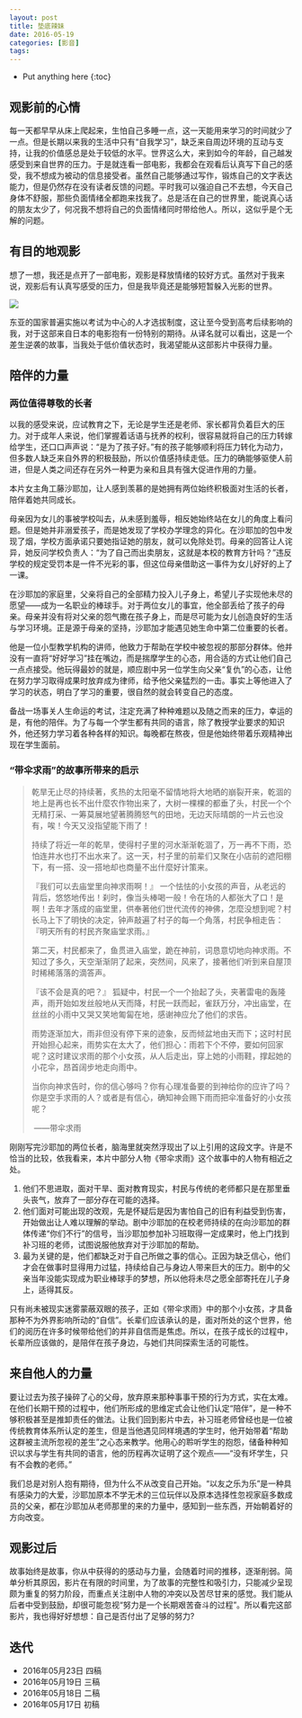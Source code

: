 ```yaml
---
layout: post
title: 垫底辣妹
date: 2016-05-19
categories: [影音]
tags: 
---
```


* Put anything here
  {:toc}

## 观影前的心情

每一天都早早从床上爬起来，生怕自己多睡一点，这一天能用来学习的时间就少了一点。但是长期以来我的生活中只有“自我学习”，缺乏来自周边环境的互动与支持，让我的价值感总是处于较低的水平。世界这么大，来到如今的年龄，自己越发感受到来自世界的压力。于是就连看一部电影，我都会在观看后认真写下自己的感受，我不想成为被动的信息接受者。虽然自己能够通过写作，锻炼自己的文字表达能力，但是仍然存在没有读者反馈的问题。平时我可以强迫自己不去想，今天自己身体不舒服，那些负面情绪全都跑来找我了。总是活在自己的世界里，能说真心话的朋友太少了，何况我不想将自己的负面情绪同时带给他人。所以，这似乎是个无解的问题。

## 有目的地观影

想了一想，我还是点开了一部电影，观影是释放情绪的较好方式。虽然对于我来说，观影后有认真写感受的压力，但是我毕竟还是能够短暂躲入光影的世界。

![](http://img31.mtime.cn/pi/2016/04/20/155011.26565343_1000X1000.jpg)

东亚的国家普遍实施以考试为中心的人才选拔制度，这让至今受到高考后续影响的我，对于这部来自日本的电影抱有一份特别的期待。从译名就可以看出，这是一个差生逆袭的故事，当我处于低价值状态时，我渴望能从这部影片中获得力量。

## 陪伴的力量

### 两位值得尊敬的长者

以我的感受来说，应试教育之下，无论是学生还是老师、家长都背负着巨大的压力。对于成年人来说，他们掌握着话语与抚养的权利，很容易就将自己的压力转嫁给学生，还口口声声说：“是为了孩子好。”有的孩子能够顺利将压力转化为动力，但多数人缺乏来自外界的积极鼓励，所以价值感持续走低。压力的确能够驱使人前进，但是人类之间还存在另外一种更为亲和且具有强大促进作用的力量。

本片女主角工藤沙耶加，让人感到羡慕的是她拥有两位始终积极面对生活的长者，陪伴着她共同成长。

母亲因为女儿的事被学校叫去，从未感到羞辱，相反她始终站在女儿的角度上看问题。但是她并非溺爱孩子，而是她发现了学校办学理念的异化。在沙耶加的包中发现了烟，学校方面承诺只要她指证她的朋友，就可以免除处罚。母亲的回答让人诧异，她反问学校负责人：“为了自己而出卖朋友，这就是本校的教育方针吗？”违反学校的规定受罚本是一件不光彩的事，但这位母亲借助这一事件为女儿好好的上了一课。

在沙耶加的家庭里，父亲将自己的全部精力投入儿子身上，希望儿子实现他未尽的愿望——成为一名职业的棒球手。对于两位女儿的事宜，他全部丢给了孩子的母亲。母亲并没有将对父亲的怨气撒在孩子身上，而是尽可能为女儿创造良好的生活与学习环境。正是源于母亲的坚持，沙耶加才能遇见她生命中第二位重要的长者。

他是一位小型教学机构的讲师，他致力于帮助在学校中被忽视的那部分群体。他并没有一直将“好好学习”挂在嘴边，而是揣摩学生的心态，用合适的方式让他们自己一点点接受。他玩得最妙的就是，顺应剧中另一位学生向父亲“复仇”的心态，让他在努力学习取得成果时放弃成为律师，给予他父亲猛烈的一击。事实上等他进入了学习的状态，明白了学习的重要，很自然的就会转变自己的态度。

备战一场事关人生命运的考试，注定充满了种种难题以及随之而来的压力，幸运的是，有他的陪伴。为了与每一个学生都有共同的语言，除了教授学业要求的知识外，他还努力学习着各种各样的知识。每晚都在熬夜，但是他始终带着乐观精神出现在学生面前。

### “带伞求雨”的故事所带来的启示

> 乾旱无止尽的持续著，炙热的太阳毫不留情地将大地晒的崩裂开来，乾涸的地上是再也长不出什麼农作物出来了，大树一棵棵的都垂了头，村民一个个无精打采、一筹莫展地望著腾腾怒气的田地，无边天际晴朗的一片云也没有，唉！今天又没指望能下雨了！
>
> 持续了将近一年的乾旱，使得村子里的河水渐渐乾涸了，万一再不下雨，恐怕连井水也打不出水来了。这一天，村子里的前辈们又聚在小店前的遮阳棚下，有一搭、没一搭地却也商量不出什麼好计策来。
>
> 『我们可以去庙堂里向神求雨啊！』 
> 一个怯怯的小女孩的声音，从老远的背后，悠悠地传出！刹时，像当头棒喝一般！令在场的人都张大了口！是啊！去年才落成的庙堂里，供奉著他们世代流传的神佛，怎麼没想到呢？村长马上下了明快的决定，钟声敲遍了村子的每一个角落，村民争相走告：『明天所有的村民齐聚庙堂求雨。』
>
> 第二天，村民都来了，鱼贯进入庙堂，跪在神前，词恳意切地向神求雨。不知过了多久，天空渐渐阴了起来，突然间，风来了，接著他们听到来自屋顶时稀稀落落的滴答声。 
>
> 『该不会是真的吧？』 
> 狐疑中，村民一个一个抬起了头，夹著雷电的轰隆声，雨开始如发丝般地从天而降，村民一跃而起，雀跃万分，冲出庙堂，在丝丝的小雨中又哭又笑地匍匐在地，感谢神应允了他们的求告。
>
> 雨势逐渐加大，雨非但没有停下来的迹象，反而倾盆地由天而下；这时村民开始担心起来，雨势实在太大了，他们担心：雨若下个不停，要如何回家呢？这时建议求雨的那个小女孩，从人后走出，穿上她的小雨鞋，撑起她的小花伞，昂首阔步地走向雨中。
>
> 当你向神求告时，你的信心够吗？你有心理准备要的到神给你的应许了吗？你是空手求雨的人？或者是有信心，确知神会赐下雨而把伞准备好的小女孩呢？
>
> ​												                                               ——带伞求雨

刚刚写完沙耶加的两位长者，脑海里就突然浮现出了以上引用的这段文字。许是不恰当的比较，依我看来，本片中部分人物《带伞求雨》这个故事中的人物有相近之处。

1. 他们不思进取，面对干旱、面对教育现实，村民与传统的老师都只是在那里垂头丧气，放弃了一部分存在可能的选择。
2. 他们面对可能出现的改观，先是怀疑后是因为害怕自己的旧有利益受到伤害，开始做出让人难以理解的举动。剧中沙耶加的在校老师持续的在向沙耶加的群体传递“你们不行”的信号，当沙耶加参加补习班取得一定成果时，他上门找到补习班的老师，试图说服他放弃对于沙耶加的帮助。
3. 最为关键的是，他们都缺乏对于自己所做之事的信心。正因为缺乏信心，他们才会在做事时显得用力过猛，持续给自己与身边人带来巨大的压力。剧中的父亲当年没能实现成为职业棒球手的梦想，所以他将未尽之愿全部寄托在儿子身上，适得其反。

只有尚未被现实迷雾蒙蔽双眼的孩子，正如《带伞求雨》中的那个小女孩，才具备那种不为外界影响所动的“自信”。长辈们应该承认的是，面对所处的这个世界，他们的阅历在许多时候带给他们的并非自信而是焦虑。所以，在孩子成长的过程中，长辈所应该做的，是陪伴在孩子身边，与她们共同探索生活的可能性。

## 来自他人的力量

要让过去为孩子操碎了心的父母，放弃原来那种事事干预的行为方式，实在太难。在他们长期干预的过程中，他们所形成的思维定式会让他们认定“陪伴”，是一种不够积极甚至是推卸责任的做法。让我们回到影片中去，补习班老师曾经也是一位被传统教育体系所认定的差生，但是当他遇见同样境遇的学生时，他开始带着“帮助这群被主流所忽视的差生”之心态来教学。他用心的聆听学生的抱怨，储备种种知识以求与学生有共同的语言，他的历程再次证明了这个观点——“没有坏学生，只有不会教的老师。”

我们总是对别人抱有期待，但为什么不从改变自己开始。“以友之乐为乐”是一种具有感染力的大爱，沙耶加原本不学无术的三位玩伴以及原本选择性忽视家庭多数成员的父亲，都在沙耶加从老师那里的来的力量中，感知到一些东西，开始朝着好的方向改变。



## 观影过后

故事始终是故事，你从中获得的的感动与力量，会随着时间的推移，逐渐削弱。简单分析其原因，影片在有限的时间里，为了故事的完整性和吸引力，只能减少呈现颇为重复的努力阶段，而重点关注剧中人物的冲突以及苦尽甘来的感觉。我们能从后者中受到鼓励，却很可能忽视“努力是一个长期艰苦奋斗的过程”。所以看完这部影片，我也得好好想想：自己是否付出了足够的努力?





## 迭代

* 2016年05月23日 四稿
* 2016年05月19日 三稿
* 2016年05月18日 二稿
* 2016年05月17日 初稿

